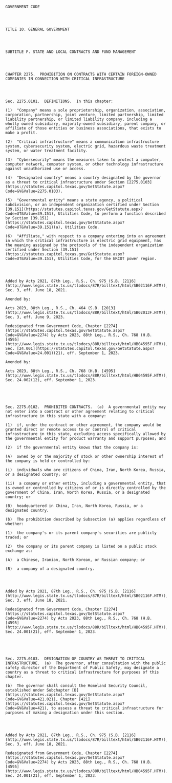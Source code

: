 ﻿
    
    
    	
    					
    
    
    GOVERNMENT CODE
    
      
    
    
    TITLE 10. GENERAL GOVERNMENT
    
      
    
    
    SUBTITLE F. STATE AND LOCAL CONTRACTS AND FUND MANAGEMENT
    
      
    
    
    CHAPTER 2275.  PROHIBITION ON CONTRACTS WITH CERTAIN FOREIGN-OWNED COMPANIES IN CONNECTION WITH CRITICAL INFRASTRUCTURE
    
      
    
    
    Sec. 2275.0101.  DEFINITIONS.  In this chapter:
    
    (1)  "Company" means a sole proprietorship, organization, association, corporation, partnership, joint venture, limited partnership, limited liability partnership, or limited liability company, including a wholly owned subsidiary, majority-owned subsidiary, parent company, or affiliate of those entities or business associations, that exists to make a profit.
    
    (2)  "Critical infrastructure" means a communication infrastructure system, cybersecurity system, electric grid, hazardous waste treatment system, or water treatment facility.
    
    (3)  "Cybersecurity" means the measures taken to protect a computer, computer network, computer system, or other technology infrastructure against unauthorized use or access.
    
    (4)  "Designated country" means a country designated by the governor as a threat to critical infrastructure under Section [2275.0103](https://statutes.capitol.texas.gov/GetStatute.aspx?Code=GV&Value=2275.0103).
    
    (5)  "Governmental entity" means a state agency, a political subdivision, or an independent organization certified under Section [39.151](https://statutes.capitol.texas.gov/GetStatute.aspx?Code=UT&Value=39.151), Utilities Code, to perform a function described by Section [39.151](https://statutes.capitol.texas.gov/GetStatute.aspx?Code=UT&Value=39.151)(a), Utilities Code.
    
    (6)  "Affiliate," with respect to a company entering into an agreement in which the critical infrastructure is electric grid equipment, has the meaning assigned by the protocols of the independent organization certified under Section [39.151](https://statutes.capitol.texas.gov/GetStatute.aspx?Code=UT&Value=39.151), Utilities Code, for the ERCOT power region.
    
    
    
    
    Added by Acts 2021, 87th Leg., R.S., Ch. 975 (S.B. [2116](http://www.legis.state.tx.us/tlodocs/87R/billtext/html/SB02116F.HTM)), Sec. 3, eff. June 18, 2021.
    
    Amended by: 
    
    Acts 2023, 88th Leg., R.S., Ch. 464 (S.B. [2013](http://www.legis.state.tx.us/tlodocs/88R/billtext/html/SB02013F.HTM)), Sec. 3, eff. June 9, 2023.
    
    Redesignated from Government Code, Chapter [2274](https://statutes.capitol.texas.gov/GetStatute.aspx?Code=GV&Value=2274) by Acts 2023, 88th Leg., R.S., Ch. 768 (H.B. [4595](http://www.legis.state.tx.us/tlodocs/88R/billtext/html/HB04595F.HTM)), Sec. [24.001](https://statutes.capitol.texas.gov/GetStatute.aspx?Code=GV&Value=24.001)(21), eff. September 1, 2023.
    
    Amended by: 
    
    Acts 2023, 88th Leg., R.S., Ch. 768 (H.B. [4595](http://www.legis.state.tx.us/tlodocs/88R/billtext/html/HB04595F.HTM)), Sec. 24.002(12), eff. September 1, 2023.
    
    
    
    
    
    Sec. 2275.0102.  PROHIBITED CONTRACTS.  (a)  A governmental entity may not enter into a contract or other agreement relating to critical infrastructure in this state with a company:
    
    (1)  if, under the contract or other agreement, the company would be granted direct or remote access to or control of critical infrastructure in this state, excluding access specifically allowed by the governmental entity for product warranty and support purposes; and
    
    (2)  if the governmental entity knows that the company is:
    
    (A)  owned by or the majority of stock or other ownership interest of the company is held or controlled by: 
    
    (i)  individuals who are citizens of China, Iran, North Korea, Russia, or a designated country; or 
    
    (ii)  a company or other entity, including a governmental entity, that is owned or controlled by citizens of or is directly controlled by the government of China, Iran, North Korea, Russia, or a designated country; or 
    
    (B)  headquartered in China, Iran, North Korea, Russia, or a designated country.
    
    (b)  The prohibition described by Subsection (a) applies regardless of whether:
    
    (1)  the company's or its parent company's securities are publicly traded; or
    
    (2)  the company or its parent company is listed on a public stock exchange as:
    
    (A)  a Chinese, Iranian, North Korean, or Russian company; or
    
    (B)  a company of a designated country.
    
    
    
    
    Added by Acts 2021, 87th Leg., R.S., Ch. 975 (S.B. [2116](http://www.legis.state.tx.us/tlodocs/87R/billtext/html/SB02116F.HTM)), Sec. 3, eff. June 18, 2021.
    
    Redesignated from Government Code, Chapter [2274](https://statutes.capitol.texas.gov/GetStatute.aspx?Code=GV&Value=2274) by Acts 2023, 88th Leg., R.S., Ch. 768 (H.B. [4595](http://www.legis.state.tx.us/tlodocs/88R/billtext/html/HB04595F.HTM)), Sec. 24.001(21), eff. September 1, 2023.
    
    
    
    
    
    Sec. 2275.0103.  DESIGNATION OF COUNTRY AS THREAT TO CRITICAL INFRASTRUCTURE.  (a)  The governor, after consultation with the public safety director of the Department of Public Safety, may designate a country as a threat to critical infrastructure for purposes of this chapter.
    
    (b)  The governor shall consult the Homeland Security Council, established under Subchapter [B](https://statutes.capitol.texas.gov/GetStatute.aspx?Code=GV&Value=421.021), Chapter [421](https://statutes.capitol.texas.gov/GetStatute.aspx?Code=GV&Value=421), to assess a threat to critical infrastructure for purposes of making a designation under this section.
    
    
    
    
    Added by Acts 2021, 87th Leg., R.S., Ch. 975 (S.B. [2116](http://www.legis.state.tx.us/tlodocs/87R/billtext/html/SB02116F.HTM)), Sec. 3, eff. June 18, 2021.
    
    Redesignated from Government Code, Chapter [2274](https://statutes.capitol.texas.gov/GetStatute.aspx?Code=GV&Value=2274) by Acts 2023, 88th Leg., R.S., Ch. 768 (H.B. [4595](http://www.legis.state.tx.us/tlodocs/88R/billtext/html/HB04595F.HTM)), Sec. 24.001(21), eff. September 1, 2023.
    
    
    
    
    				
